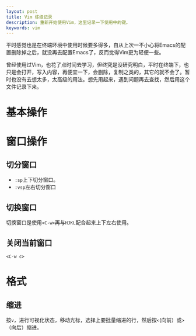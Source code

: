 ```yaml
---
layout: post
title: Vim 练级记录
description: 重新开始使用Vim，这里记录一下使用中的键。
keywords: vim
---
```

平时感觉也是在终端环境中使用时候要多得多，自从上次一不小心将Emacs的配置删除掉之后，就没再去配置Emacs了，反而觉得Vim更为轻便一些。

曾经使用过Vim，也花了点时间去学习，但终究是没研究明白，平时在终端下，也只是会打开，写入内容，再便宜一下，会删除，复制之类的，其它的就不会了。暂时也没有去想太多，太高级的用法。想先用起来，遇到问题再去查找，然后用这个文件记录下来。

# 基本操作

# 窗口操作
## 切分窗口

- `:sp`上下切分窗口。
- `:vsp`左右切分窗口

## 切换窗口

切换窗口是使用`<C-w>`再与`HJKL`配合起来上下左右使用。

## 关闭当前窗口

`<C-w c>`

# 格式

## 缩进

按`v`，进行可视化状态，移动光标，选择上要批量缩进的行，然后按`<`(向前）或`>`（向后）缩进。


